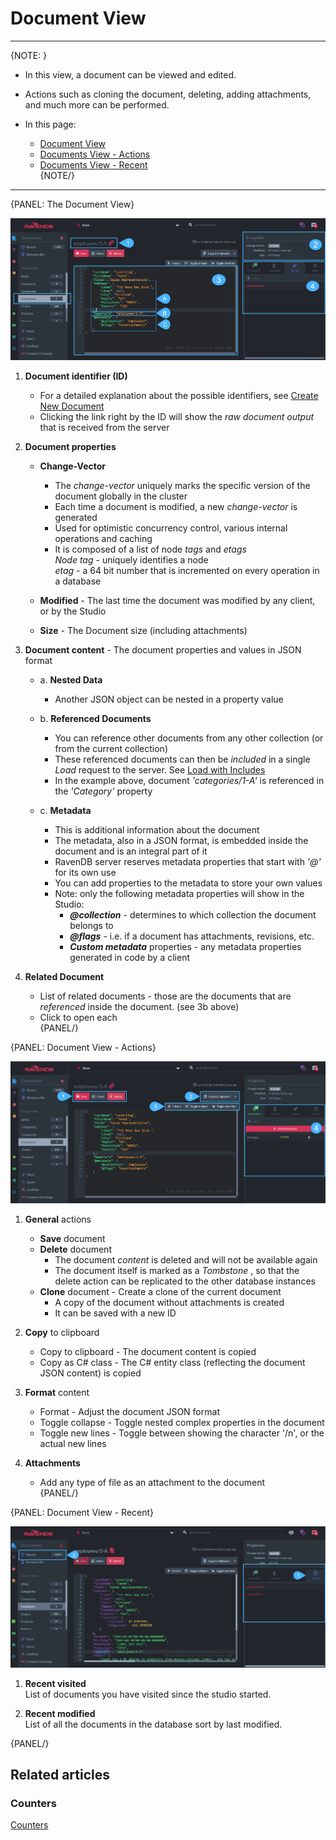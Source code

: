 ﻿# Document View
---

{NOTE: }

* In this view, a document can be viewed and edited.  

* Actions such as cloning the document, deleting, adding attachments, and much more can be performed.  

* In this page:  
  * [Document View](../../../../studio/database/documents/document-view/document-view#the-document-view)  
  * [Documents View - Actions](../../../../studio/database/documents/document-view/document-view#document-view---actions)  
  * [Documents View - Recent](../../../../studio/database/documents/document-view/document-view#document-view---recent)  
{NOTE/}

---

{PANEL: The Document View}

![Figure 1. Document View](images/document-view-1.png "Document: 'Suppliers/1-A' in the 'Suppliers' Collection")

1. **Document identifier (ID)**  

   * For a detailed explanation about the possible identifiers, see [Create New Document](../../../../studio/database/documents/create-new-document)  
   * Clicking the link right by the ID will show the _raw document output_ that is received  from the server  

2. **Document properties**  

   * **Change-Vector**  

     * The _change-vector_ uniquely marks the specific version of the document globally in the cluster  
     * Each time a document is modified, a new _change-vector_ is generated  
     * Used for optimistic  concurrency control, various internal operations and caching  
     * It is composed of a list of node _tags_ and _etags_  
       _Node tag_ - uniquely identifies a node  
       _etag_ - a 64 bit number that is incremented on every operation in a database  

   * **Modified** - The last time the document was modified by any client, or by the Studio  
   * **Size** - The Document size (including attachments)  

3. **Document content** - The document properties and values in JSON format  
   * a. **Nested Data**  
        * Another JSON object can be nested in a property value  

   * b. **Referenced Documents**  
        * You can reference other documents from any other collection (or from the current collection)  
        * These referenced documents can then be _included_ in a single _Load_ request to the server. See [Load with Includes](../../../../client-api/session/loading-entities#load-with-includes)  
        * In the example above, document _'categories/1-A'_ is referenced in the _'Category'_ property  

   * c. **Metadata**  
        * This is additional information about the document  
        * The metadata, also in a JSON format, is embedded inside the document and is an integral part of it  
        * RavenDB server reserves metadata properties that start with _'@'_ for its own use  
        * You can add properties to the metadata to store your own values  
        * Note: only the following metadata properties will show in the Studio:  
           * ***@collection*** - determines to which collection the document belongs to  
           * ***@flags*** - i.e. if a document has attachments, revisions, etc.  
           * ***Custom metadata*** properties - any metadata properties generated in code by a client  

4. **Related Document**  
   * List of related documents - those are the documents that are _referenced_ inside the document. (see 3b above)
   * Click to open each  
{PANEL/}

{PANEL: Document View - Actions}

![Figure 2. Document View Actions](images/document-view-2.png "Document View Actions")

1. **General** actions  
   * **Save** document  
   * **Delete** document  
     * The document _content_ is deleted and will not be available again
     * The document itself is marked as a _Tombstone_ , so that the delete action can be replicated to the other database instances  
   * **Clone** document - Create a clone of the current document  
     * A copy of the document without attachments is created  
     * It can be saved with a new ID  

2. **Copy** to clipboard  
   * Copy to clipboard - The document content is copied  
   * Copy as C# class - The C# entity class (reflecting the document JSON content) is copied  

3. **Format** content
   * Format - Adjust the document JSON format  
   * Toggle collapse - Toggle nested complex properties in the document  
   * Toggle new lines - Toggle between showing the character '/n', or the actual new lines  

4. **Attachments**  
   * Add any type of file as an attachment to the document  
{PANEL/}

{PANEL: Document View - Recent}

![Figure 2. Document View Recent](images/document-view-3.png "Document View Recent")

1. **Recent visited**   
        List of documents you have visited since the studio started.

2. **Recent modified**   
        List of all the documents in the database sort by last modified. 

{PANEL/}

## Related articles

### Counters 

[Counters](./additional-features/counters)  
